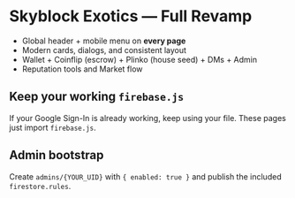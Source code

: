 
# Skyblock Exotics — Full Revamp

- Global header + mobile menu on **every page**
- Modern cards, dialogs, and consistent layout
- Wallet + Coinflip (escrow) + Plinko (house seed) + DMs + Admin
- Reputation tools and Market flow

## Keep your working `firebase.js`
If your Google Sign-In is already working, keep using your file. These pages just import `firebase.js`.

## Admin bootstrap
Create `admins/{YOUR_UID}` with `{ enabled: true }` and publish the included `firestore.rules`.
